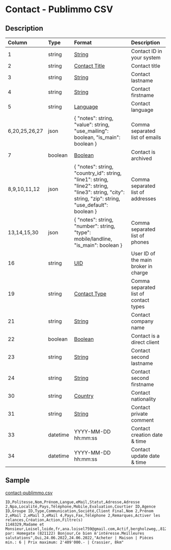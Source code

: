 # Contact - Publimmo CSV

## Description

| Column | Type | Format | Description |
| :--- | :--- | :--- | :--- |
| 1 | string | [String](https://en.wikipedia.org/wiki/String_(computer_science)) | Contact ID in your system |
| 2 | string | [Contact Title](../values/contact_title_id.md) | Contact title |
| 3 | string | [String](https://en.wikipedia.org/wiki/String_(computer_science)) | Contact lastname |
| 4 | string | [String](https://en.wikipedia.org/wiki/String_(computer_science)) | Contact firstname |
| 5 | string | [Language](../values/language_id.md) | Contact language |
| 6,20,25,26,27 | json | { "notes": string, "value": string, "use_mailing": boolean, "is_main": boolean } | Comma separated list of emails |
| 7 | boolean | [Boolean](https://en.wikipedia.org/wiki/Boolean_data_type) | Contact is archived |
| 8,9,10,11,12 | json | { "notes": string, "country_id": string, "line1": string, "line2": string, "line3": string, "city": string, "zip": string, "use_default": boolean } | Comma separated list of addresses |
| 13,14,15,30 | json | { "notes": string, "number": string, "type": mobile/landline, "is_main": boolean } | Comma separated list of phones |
| 16 | string | [UID](https://en.wikipedia.org/wiki/Unique_identifier) | User ID of the main broker in charge |
| 19 | string | [Contact Type](../values/contact_type_id.md) | Comma separated list of contact types |
| 21 | string | [String](https://en.wikipedia.org/wiki/String_(computer_science)) | Contact company name |
| 22 | boolean | [Boolean](https://en.wikipedia.org/wiki/Boolean_data_type) | Contact is a direct client |
| 23 | string | [String](https://en.wikipedia.org/wiki/String_(computer_science)) | Contact second lastname |
| 24 | string | [String](https://en.wikipedia.org/wiki/String_(computer_science)) | Contact second firstname |
| 30 | string | [Country](../values/country_id.md) | Contact nationality |
| 31 | string | [String](https://en.wikipedia.org/wiki/String_(computer_science)) | Contact private comment |
| 33 | datetime | YYYY-MM-DD hh:mm:ss | Contact creation date & time |
| 34 | datetime | YYYY-MM-DD hh:mm:ss | Contact update date & time |

## Sample

[contact-publimmo.csv](../samples/contact-publimmo.csv)
```
ID,Politesse,Nom,Prénom,Langue,eMail,Statut,Adresse,Adresse 2,Npa,Localité,Pays,Téléphone,Mobile,Evaluation,Courtier ID,Agence ID,Groupe ID,Type,Communication,Société,Client Final,Nom 2,Prénom 2,eMail 2,eMail 3,eMail 4,Pays,Fax,Téléphone 2,Remarques,Activer les relances,Création,Action,Filtre(s)
1148329,Madame et Monsieur,Loisel,loide,fr,ana.loisel759@gmail.com,Actif,bergholzweg,,8123,ebmatingen,CH,,0786643073,,945276,385384,585320,Acheteur,eMail,,,,,,,,CH,,,"Venu par: Homegate (821122) Bonjour,Ce bien m'intéresse.Meilleures salutations",Oui,24.06.2022,24.06.2022,"Acheter | Maison | Pièces min.: 6 | Prix maximum: 2'409'000.- | Crassier, 8km"

```
